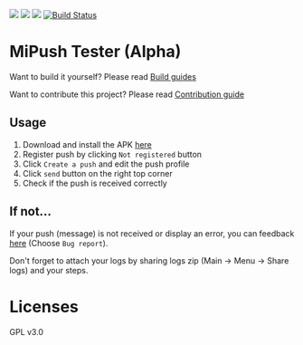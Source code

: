 [![](https://img.shields.io/docker/build/thnuiwelr/mipush.svg)](https://hub.docker.com/r/thnuiwelr/mipush/)
[![](https://img.shields.io/docker/pulls/thnuiwelr/mipush.svg)](https://hub.docker.com/r/thnuiwelr/mipush/)
[![](https://img.shields.io/microbadger/image-size/thnuiwelr/mipush.svg)](https://hub.docker.com/r/thnuiwelr/mipush/)
[![Build Status](https://travis-ci.org/Trumeet/MiPushTester.svg?branch=master)](https://travis-ci.org/Trumeet/MiPushTester)

# MiPush Tester (Alpha)

Want to build it yourself? Please read [Build guides](BUILD.md)

Want to contribute this project? Please read [Contribution guide](CONTRIBUTION.md)

## Usage
1. Download and install the APK [here](https://github.com/Trumeet/MiPushTester/releases)
2. Register push by clicking `Not registered` button
3. Click `Create a push` and edit the push profile
4. Click `send` button on the right top corner
5. Check if the push is received correctly

## If not...
If your push (message) is not received or display an error, you can feedback [here](https://github.com/Trumeet/MiPushTester/issues/new/choose) (Choose `Bug report`).

Don't forget to attach your logs by sharing logs zip (Main → Menu → Share logs) and your steps.

# Licenses
GPL v3.0